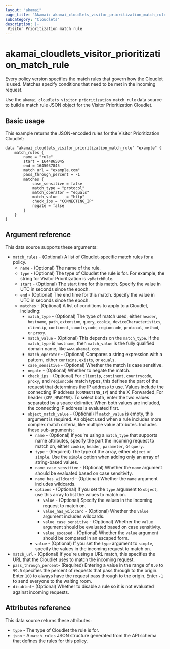 ```yaml
---
layout: "akamai"
page_title: "Akamai: akamai_cloudlets_visitor_prioritization_match_rule"
subcategory: "Cloudlets"
description: |-
 Visitor Prioritization match rule
---
```


# akamai_cloudlets_visitor_prioritization_match_rule

Every policy version specifies the match rules that govern how the Cloudlet is used. Matches specify conditions that need to be met in the incoming request.

Use the `akamai_cloudlets_visitor_prioritization_match_rule` data source to build a match rule JSON object for the Visitor Prioritization Cloudlet.

## Basic usage

This example returns the JSON-encoded rules for the Visitor Prioritization Cloudlet:

```hcl
data "akamai_cloudlets_visitor_prioritization_match_rule" "example" {
    match_rules {
        name = "rule"
        start = 1644865045
        end = 1645037845
        match_url = "example.com"
        pass_through_percent = -1
        matches {
            case_sensitive = false
            match_type = "protocol"
            match_operator = "equals"
            match_value    = "http"
            check_ips = "CONNECTING_IP"
            negate = false
        }
    }
}

```

## Argument reference

This data source supports these arguments:

* `match_rules` - (Optional) A list of Cloudlet-specific match rules for a policy.
  * `name` - (Optional) The name of the rule.
  * `type` - (Optional) The type of Cloudlet the rule is for. For example, the string for Visitor Prioritization is `vpMatchRule`.
  * `start` - (Optional) The start time for this match. Specify the value in UTC in seconds since the epoch.
  * `end` - (Optional) The end time for this match. Specify the value in UTC in seconds since the epoch.
  * `matches` - (Optional) A list of conditions to apply to a Cloudlet, including:
      * `match_type` - (Optional) The type of match used, either `header`, `hostname`, `path`, `extension`, `query`, `cookie`, `deviceCharacteristics`, `clientip`, `continent`, `countrycode`, `regioncode`, `protocol`, `method`, or `proxy`.
      * `match_value` - (Optional) This depends on the `match_type`. If the `match_type` is `hostname`, then `match_value` is the fully qualified domain name, like `www.akamai.com`.
      * `match_operator` - (Optional) Compares a string expression with a pattern, either `contains`, `exists`, or `equals`.
      * `case_sensitive` - (Optional) Whether the match is case sensitive.
      * `negate` - (Optional) Whether to negate the match.
      * `check_ips` - (Optional) For `clientip`, `continent`, `countrycode`, `proxy`, and `regioncode` match types, this defines the part of the request that determines the IP address to use. Values include the connecting IP address (`CONNECTING_IP`) and the X_Forwarded_For header (`XFF_HEADERS`). To select both, enter the two values separated by a space delimiter. When both values are included, the connecting IP address is evaluated first.
      * `object_match_value` - (Optional) If `match_value` is empty, this argument is required. An object used when a rule includes more complex match criteria, like multiple value attributes. Includes these sub-arguments:
          * `name` - (Optional) If you're using a `match_type` that supports name attributes, specify the part the incoming request to match on, either `cookie`, `header`, `parameter`, or `query`.
          * `type` - (Required) The type of the array, either `object` or `simple`. Use the `simple` option when adding only an array of string-based values.
          * `name_case_sensitive` - (Optional) Whether the `name` argument should be evaluated based on case sensitivity.
          * `name_has_wildcard` - (Optional) Whether the `name` argument includes wildcards.
          * `options` - (Optional) If you set the `type` argument to `object`, use this array to list the values to match on.
              * `value` - (Optional) Specify the values in the incoming request to match on.
              * `value_has_wildcard` - (Optional) Whether the `value` argument includes wildcards.
              * `value_case_sensitive` - (Optional) Whether the `value` argument should be evaluated based on case sensitivity.
              * `value_escaped` - (Optional) Whether the `value` argument should be compared in an escaped form.
          * `value` - (Optional) If you set the `type` argument to `simple`, specify the values in the incoming request to match on.
* `match_url` - (Optional) If you're using a URL match, this specifies the URL that the Cloudlet uses to match the incoming request.
* `pass_through_percent`- (Required) Entering a value in the range of `0.0` to `99.0` specifies the percent of requests that pass through to the origin. Enter `100` to always have the request pass through to the origin. Enter `-1` to send everyone to the waiting room.
* `disabled` - (Optional) Whether to disable a rule so it is not evaluated against incoming requests. 

## Attributes reference

This data source returns these attributes:

* `type` - The type of Cloudlet the rule is for.
* `json` - A `match_rules` JSON structure generated from the API schema that defines the rules for this policy.
